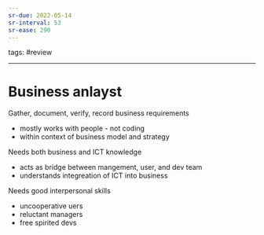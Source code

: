 ```yaml
---
sr-due: 2022-05-14
sr-interval: 53
sr-ease: 290
---
```

tags: #review

---
# Business anlayst
Gather, document, verify, record business requirements
- mostly works with people - not coding
- within context of business model and strategy 

Needs both business and ICT knowledge
- acts as bridge between mangement, user, and dev team
- understands integreation of ICT into business

Needs good interpersonal skills
- uncooperative uers
- reluctant managers
- free spirited devs

